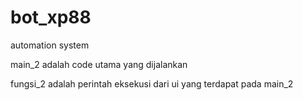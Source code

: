 # bot_xp88
automation system 

main_2 adalah code utama yang dijalankan

fungsi_2 adalah perintah eksekusi dari ui yang terdapat pada main_2

